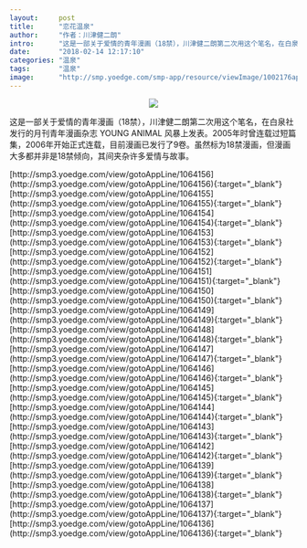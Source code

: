```yaml
---
layout:     post
title:      "恋花温泉"
author:     "作者：川津健二朗"
intro:      "这是一部关于爱情的青年漫画（18禁），川津健二朗第二次用这个笔名，在白泉社发行的月刊青年漫画杂志 YOUNG ANIMAL 风暴上发表。2005年时曾连载过短篇集，2006年开始正式连载，目前漫画已发行了9卷。虽然标为18禁漫画，但漫画大多都并非是18禁倾向，其间夹杂许多爱情与故事。"
date:       "2018-02-14 12:17:10"
categories: "温泉"
tags:       "温泉"
image:      "http://smp.yoedge.com/smp-app/resource/viewImage/1002176appline.png"
---
```

<div style="text-align: center">
<p><img src="http://smp.yoedge.com/smp-app/resource/viewImage/1002176appline.png"/></p>
</div>
<p class="post-meta">
<span>这是一部关于爱情的青年漫画（18禁），川津健二朗第二次用这个笔名，在白泉社发行的月刊青年漫画杂志 YOUNG ANIMAL 风暴上发表。2005年时曾连载过短篇集，2006年开始正式连载，目前漫画已发行了9卷。虽然标为18禁漫画，但漫画大多都并非是18禁倾向，其间夹杂许多爱情与故事。</span>
</p>
[http://smp3.yoedge.com/view/gotoAppLine/1064156](http://smp3.yoedge.com/view/gotoAppLine/1064156){:target="_blank"}
[http://smp3.yoedge.com/view/gotoAppLine/1064155](http://smp3.yoedge.com/view/gotoAppLine/1064155){:target="_blank"}
[http://smp3.yoedge.com/view/gotoAppLine/1064154](http://smp3.yoedge.com/view/gotoAppLine/1064154){:target="_blank"}
[http://smp3.yoedge.com/view/gotoAppLine/1064153](http://smp3.yoedge.com/view/gotoAppLine/1064153){:target="_blank"}
[http://smp3.yoedge.com/view/gotoAppLine/1064152](http://smp3.yoedge.com/view/gotoAppLine/1064152){:target="_blank"}
[http://smp3.yoedge.com/view/gotoAppLine/1064151](http://smp3.yoedge.com/view/gotoAppLine/1064151){:target="_blank"}
[http://smp3.yoedge.com/view/gotoAppLine/1064150](http://smp3.yoedge.com/view/gotoAppLine/1064150){:target="_blank"}
[http://smp3.yoedge.com/view/gotoAppLine/1064149](http://smp3.yoedge.com/view/gotoAppLine/1064149){:target="_blank"}
[http://smp3.yoedge.com/view/gotoAppLine/1064148](http://smp3.yoedge.com/view/gotoAppLine/1064148){:target="_blank"}
[http://smp3.yoedge.com/view/gotoAppLine/1064147](http://smp3.yoedge.com/view/gotoAppLine/1064147){:target="_blank"}
[http://smp3.yoedge.com/view/gotoAppLine/1064146](http://smp3.yoedge.com/view/gotoAppLine/1064146){:target="_blank"}
[http://smp3.yoedge.com/view/gotoAppLine/1064145](http://smp3.yoedge.com/view/gotoAppLine/1064145){:target="_blank"}
[http://smp3.yoedge.com/view/gotoAppLine/1064144](http://smp3.yoedge.com/view/gotoAppLine/1064144){:target="_blank"}
[http://smp3.yoedge.com/view/gotoAppLine/1064143](http://smp3.yoedge.com/view/gotoAppLine/1064143){:target="_blank"}
[http://smp3.yoedge.com/view/gotoAppLine/1064142](http://smp3.yoedge.com/view/gotoAppLine/1064142){:target="_blank"}
[http://smp3.yoedge.com/view/gotoAppLine/1064139](http://smp3.yoedge.com/view/gotoAppLine/1064139){:target="_blank"}
[http://smp3.yoedge.com/view/gotoAppLine/1064138](http://smp3.yoedge.com/view/gotoAppLine/1064138){:target="_blank"}
[http://smp3.yoedge.com/view/gotoAppLine/1064137](http://smp3.yoedge.com/view/gotoAppLine/1064137){:target="_blank"}
[http://smp3.yoedge.com/view/gotoAppLine/1064136](http://smp3.yoedge.com/view/gotoAppLine/1064136){:target="_blank"}


